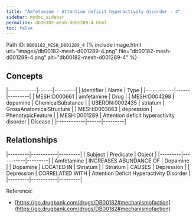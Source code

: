 ```yaml
---
title: "Amfetamine - Attention deficit hyperactivity disorder - 4"
sidebar: mydoc_sidebar
permalink: db00182-mesh-d001289-4.html
toc: false 
---
```



Path ID: `DB00182_MESH_D001289_4`
{% include image.html url="images/db00182-mesh-d001289-4.png" file="db00182-mesh-d001289-4.png" alt="db00182-mesh-d001289-4" %}

## Concepts

|------------|------|---------|
| Identifier | Name | Type    |
|------------|------|---------|
| MESH:D000661 | amfetamine | Drug |
| MESH:D004298 | dopamine | ChemicalSubstance |
| UBERON:0002435 | striatum | GrossAnatomicalStructure |
| MESH:D003863 | depression | PhenotypicFeature |
| MESH:D001289 | Attention deficit hyperactivity disorder | Disease |
|------------|------|---------|

## Relationships

|---------|-----------|---------|
| Subject | Predicate | Object  |
|---------|-----------|---------|
| Amfetamine | INCREASES ABUNDANCE OF | Dopamine |
| Dopamine | LOCATED IN | Striatum |
| Striatum | CAUSES | Depression |
| Depression | CORRELATED WITH | Attention Deficit Hyperactivity Disorder |
|---------|-----------|---------|

Reference: 
  - [https://go.drugbank.com/drugs/DB00182#mechanismofaction](https://go.drugbank.com/drugs/DB00182#mechanismofaction)
